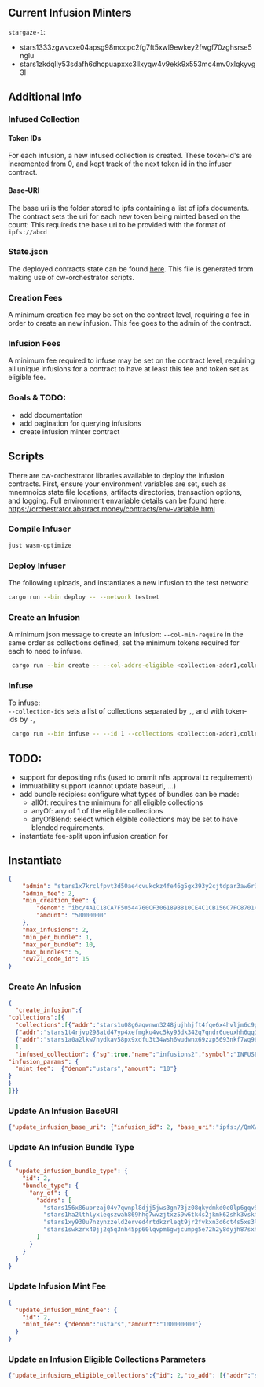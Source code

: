 
## Current Infusion Minters
 `stargaze-1`:
- stars1333zgwvcxe04apsg98mccpc2fg7ft5xwl9ewkey2fwgf70zghsrse5nglu
- stars1zkdqlly53sdafh6dhcpuapxxc3llxyqw4v9ekk9x553mc4mv0xlqkyvg3l

## Additional Info 

###  Infused Collection
#### Token IDs
For each infusion, a new infused collection is created. These token-id's are incremented from 0, and kept track of the next token id in the infuser contract. 

#### Base-URI
The base uri is the folder stored to ipfs containing a list of ipfs documents. The contract sets the uri for each new token being minted based on the count:
This requireds the base uri to be provided with the format of `ipfs://abcd`


### State.json
The deployed contracts state can be found [here](./state.json). This file is generated from making use of cw-orchestrator scripts. 

### Creation Fees 
A minimum creation fee may be set on the contract level, requiring a fee in order to create an new infusion. This fee goes to the admin of the contract.

### Infusion Fees 
A minimum fee required to infuse may be set on the contract level, requiring all unique infusions for a contract to have at least this fee and token set as eligible fee.

### Goals & TODO:
- add documentation
- add pagination for querying infusions
- create infusion minter contract


## Scripts 
There are cw-orchestrator libraries available to deploy the infusion contracts. First, ensure your environment variables are set, such as mnemnoics state file locations, artifacts directories, transaction options, and logging. Full environment envariable details can be found here: https://orchestrator.abstract.money/contracts/env-variable.html

### Compile Infuser
```sh
just wasm-optimize
```

### Deploy Infuser
The following uploads, and instantiates a new infusion to the test network:
```sh 
cargo run --bin deploy -- --network testnet 
```

### Create an Infusion 
A minimum json message to create an infusion:
`--col-min-require` in the same order as collections defined, set the minimum tokens required for each to need to infuse.
```sh
 cargo run --bin create -- --col-addrs-eligible <collection-addr1,collection-addr2> --col-min-required 4,2 --infuse-col-name infusion-test --infuse-col-symbol INFUSE --infuse-col-base-uri ipfs:// --config-min-per-bundle 1
```
<!-- cargo run --bin create -- --col-addrs-eligible stars18vng693zqjgwd08p3ypzy26h8f7d7yjweahn5hxq2xnuu837emuslfzn5w,stars1pxcrcl2kt30qdjny8ek6fpkffye4xstvypqdgmh5ssr4yrfu8sgs7450ql --col-min-required 4,2 --infuse-col-name infusion-test --infuse-col-symbol INFUSE --infuse-col-base-uri ipfs://bafybeidyqe2abtu5eccg4uazsjnq5bstscwaxcounqxsvhtum4aalvy2hy/stars.png --config-min-per-bundle 1 -->

### Infuse
To infuse:\
`--collection-ids` sets a list of collections separated by `,`, and with token-ids by `-`,
```sh
 cargo run --bin infuse -- --id 1 --collections <collection-addr1,collection-addr2> --collection-ids 69-70-71-72,79-78
```
<!-- cargo run --bin infuse -- --id 1 --collections stars18vng693zqjgwd08p3ypzy26h8f7d7yjweahn5hxq2xnuu837emuslfzn5w,stars1pxcrcl2kt30qdjny8ek6fpkffye4xstvypqdgmh5ssr4yrfu8sgs7450ql --collection-ids 91-90-89-88,86-58 -->

## TODO: 
- support for depositing nfts (used to ommit nfts approval tx requirement)
- immuatbility support (cannot update baseuri, ...)
- add bundle recipies: configure what types of bundles can be made:
  - allOf: requires the minimum for all eligible collections
  - anyOf: any of 1 of the eligible collections
  - anyOfBlend: select which elgible collections may be set to have blended requirements.
- instantiate fee-split upon infusion creation for 

## Instantiate
```json
{
    "admin": "stars1x7krclfpvt3d50ae4cvukckz4fe46g5gx393y2cjtdpar3aw6r3q3g8pd0",
    "admin_fee": 2,
    "min_creation_fee": {
        "denom": "ibc/4A1C18CA7F50544760CF306189B810CE4C1CB156C7FC870143D401FE7280E591",
        "amount": "50000000"
    },
    "max_infusions": 2,
    "min_per_bundle": 1,
    "max_per_bundle": 10,
    "max_bundles": 5,
    "cw721_code_id": 15
}
```

### Create  An Infusion
```json
{
  "create_infusion":{
"collections":[{
  "collections":[{"addr":"stars1u08g6aqwnwn3248jujhhjft4fqe6x4hvljm6c9glf6sj9tc8r6jshteaqm","min_req":2},
  {"addr":"stars1t4rjvp298atd47yp4xefmgku4vc5ky95dk342q7qndr6ueuxhh6qq3yte6","min_req":1},
  {"addr":"stars1a0a2lkw7hydkav58px9xdfu3t34wsh6wudwnx69zzp5693nkf7wq96fx97","min_req":2},
  ],
  "infused_collection": {"sg":true,"name":"infusions2","symbol":"INFUSE2","base_uri":"ipfs://xyz","num_tokens": 7000},
"infusion_params": {
  "mint_fee":  {"denom":"ustars","amount": "10"}
}
}
]}}
```

###  Update An Infusion BaseURI
```json
{"update_infusion_base_uri": {"infusion_id": 2, "base_uri":"ipfs://QmXWasD3MnpSUNxva3aARnTxVb3hHcb59yMBQ4VRWKw1oB"}}
```

###  Update An Infusion Bundle Type
```json
{
  "update_infusion_bundle_type": {
    "id": 2,
    "bundle_type": {
      "any_of": {
        "addrs": [
          "stars156x86uprzaj04v7qwnpl8djj5jws3gn73jz08qkydmkd0c0lp6gqv575pm",
          "stars1ha2lthlyxleqszwah869hhg7wvzjtxz59w6tk4s2jkmk62shk3vskftn66",
          "stars1xy930u7nzynzzeld2erved4rtdkzrleqt9jr2fvkxn3d6ct4s5xs3lynaj",
          "stars1swkzrx40jj2q5q3nh45pp60lqvpm6gwjcumpg5e72h2y8dyjh87sxh3ven"
        ]
      }
    }
  }
}
```


### Update Infusion Mint Fee
```json
{
  "update_infusion_mint_fee": {
    "id": 2,
    "mint_fee": {"denom":"ustars","amount":"100000000"}
  }
}
```
### Update an Infusion Eligible Collections Parameters
```json
{"update_infusions_eligible_collections":{"id": 2,"to_add": [{"addr":"stars156x86uprzaj04v7qwnpl8djj5jws3gn73jz08qkydmkd0c0lp6gqv575pm","min_req":3,"max_req":3,"payment_substitute":{"denom":"ustars","amount":"10000000000"}}],"to_remove":[]}}
```